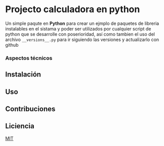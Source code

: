 # Projecto calculadora en python
Un simple paqute en **Python** para crear un ejmplo de paquetes de libreria instalables en el sistama y poder ser utilizados por cualquier script de python que se desarrolle con poserioridad, así como tambien el uso del archivo `__versions__.py` para ir siguiendo las versiones y actualizarlo con github

### Aspectos técnicos 


## Instalación 


## Uso


## Contribuciones

## Liciencia
[MIT](https://opensource.org/licenses/mit-license.php)
